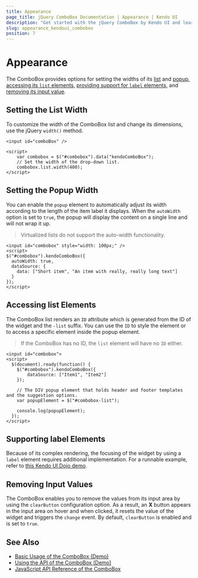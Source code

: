 ```yaml
---
title: Appearance
page_title: jQuery ComboBox Documentation | Appearance | Kendo UI
description: "Get started with the jQuery ComboBox by Kendo UI and learn how to create, initialize, and enable the widget."
slug: appearance_kendoui_combobox
position: 7
---
```


# Appearance

The ComboBox provides options for setting the widths of its [list](#setting-the-list-width) and [popup](#setting-the-popup-width), [accessing its `list` elements](#accessing-the-list-elements), [providing support for `label` elements](#supporting-label-elements), and [removing its input value](#removing-the-input-value).

## Setting the List Width

To customize the width of the ComboBox list and change its dimensions, use the jQuery `width()` method.

    <input id="comboBox" />

    <script>
        var combobox = $("#combobox").data("kendoComboBox");
        // Set the width of the drop-down list.
        combobox.list.width(400);
    </script>

## Setting the Popup Width

You can enable the `popup` element to automatically adjust its width according to the length of the item label it displays. When the `autoWidth` option is set to `true`, the popup will display the content on a single line and will not wrap it up.

> Virtualized lists do not support the auto-width functionality.

    <input id="combobox" style="width: 100px;" />
    <script>
    $("#combobox").kendoComboBox({
      autoWidth: true,
      dataSource: {
        data: ["Short item", "An item with really, really long text"]
      }
    });
    </script>

## Accessing list Elements

The ComboBox list renders an `ID` attribute which is generated from the ID of the widget and the `-list` suffix. You can use the `ID` to style the element or to access a specific element inside the popup element.

> If the ComboBox has no ID, the `list` element will have no `ID` either.

    <input id="combobox">
    <script>
      $(document).ready(function() {
        $("#combobox").kendoComboBox({
            dataSource: ["Item1", "Item2"]
        });

        // The DIV popup element that holds header and footer templates and the suggestion options.
        var popupElement = $("#combobox-list");

        console.log(popupElement);
      });
    </script>

## Supporting label Elements

Because of its complex rendering, the focusing of the widget by using a `label` element requires additional implementation. For a runnable example, refer to [this Kendo UI Dojo demo](https://dojo.telerik.com/uSeho).

## Removing Input Values

The ComboBox enables you to remove the values from its input area by using the `clearButton` configuration option. As a result, an **X** button appears in the input area on hover and when clicked, it resets the value of the widget and triggers the `change` event. By default, `clearButton` is enabled and is set to `true`.

## See Also

* [Basic Usage of the ComboBox (Demo)](https://demos.telerik.com/kendo-ui/combobox/index)
* [Using the API of the ComboBox (Demo)](https://demos.telerik.com/kendo-ui/combobox/api)
* [JavaScript API Reference of the ComboBox](/api/javascript/ui/combobox)
